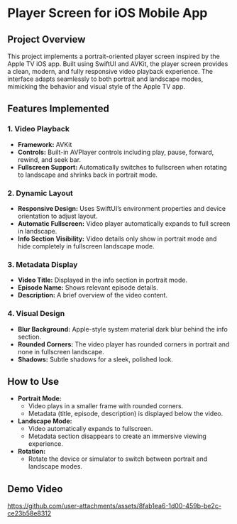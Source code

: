 # Player Screen for iOS Mobile App

## Project Overview

This project implements a portrait-oriented player screen inspired by the Apple TV iOS app. Built using SwiftUI and AVKit, the player screen provides a clean, modern, and fully responsive video playback experience. The interface adapts seamlessly to both portrait and landscape modes, mimicking the behavior and visual style of the Apple TV app.

## Features Implemented

### 1. Video Playback

- **Framework:** AVKit
- **Controls:** Built-in AVPlayer controls including play, pause, forward, rewind, and seek bar.
- **Fullscreen Support:** Automatically switches to fullscreen when rotating to landscape and shrinks back in portrait mode.

### 2. Dynamic Layout

- **Responsive Design:** Uses SwiftUI’s environment properties and device orientation to adjust layout.
- **Automatic Fullscreen:** Video player automatically expands to full screen in landscape.
- **Info Section Visibility:** Video details only show in portrait mode and hide completely in fullscreen landscape mode.

### 3. Metadata Display

- **Video Title:** Displayed in the info section in portrait mode.
- **Episode Name:** Shows relevant episode details.
- **Description:** A brief overview of the video content.

### 4. Visual Design

- **Blur Background:** Apple-style system material dark blur behind the info section.
- **Rounded Corners:** The video player has rounded corners in portrait and none in fullscreen landscape.
- **Shadows:** Subtle shadows for a sleek, polished look.


## How to Use

- **Portrait Mode:**
  - Video plays in a smaller frame with rounded corners.
  - Metadata (title, episode, description) is displayed below the video.
- **Landscape Mode:**
  - Video automatically expands to fullscreen.
  - Metadata section disappears to create an immersive viewing experience.
- **Rotation:**
  - Rotate the device or simulator to switch between portrait and landscape modes.


## Demo Video



https://github.com/user-attachments/assets/8fab1ea6-1d00-459b-be2c-ce23b58e8312

